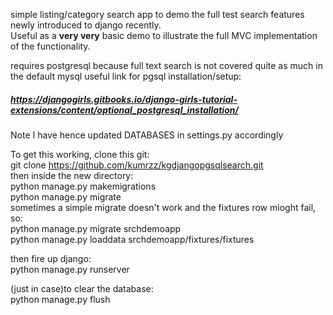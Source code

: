 simple listing/category search app to demo the full test search features newly introduced to django recently.<br>
Useful as a <b>very very</b> basic demo to illustrate the full MVC implementation of the functionality.

requires postgresql because full text search is not covered quite as much in the default mysql
useful link for pgsql installation/setup:<h5>https://djangogirls.gitbooks.io/django-girls-tutorial-extensions/content/optional_postgresql_installation/</h5>
Note I have hence updated DATABASES in settings.py accordingly

To get this working, clone this git:<br>
git clone https://github.com/kumrzz/kgdjangopgsqlsearch.git<br>
then inside the new directory:<br>
python manage.py makemigrations<br>
python manage.py migrate<br>
sometimes a simple migrate doesn't work and the fixtures row mioght fail, so:<br>
python manage.py migrate srchdemoapp<br>
python manage.py loaddata srchdemoapp/fixtures/fixtures<br>

then fire up django:<br>
python manage.py runserver<br>

(just in case)to clear the database:<br>
python manage.py flush
